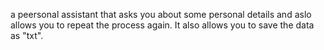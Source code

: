 a peersonal assistant that asks you about some personal details and aslo allows you to repeat the process again. It also allows you to save the data as "txt".
